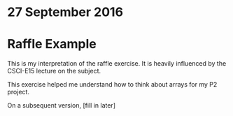# 27 September 2016
# Raffle Example

This is my interpretation of the raffle exercise. It is heavily influenced by the CSCI-E15 lecture on the subject.

This exercise helped me understand how to think about arrays for my P2 project.

On a subsequent version, [fill in later]
